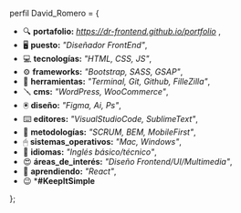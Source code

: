 perfil David_Romero = {
  - 🔍 **portafolio:** _https://dr-frontend.github.io/portfolio_ ,
  - 🖥 **puesto:** _"Diseñador FrontEnd"_,
  - 💻 **tecnologías:** _"HTML, CSS, JS"_,
  - ⚙️ **frameworks:** _"Bootstrap, SASS, GSAP"_,
  - 🔧 **herramientas:** _"Terminal, Git, Github, FilleZilla"_,
  - 🪛 **cms:** _"WordPress, WooCommerce"_,
  - 🖲 **diseño:** _"Figma, Ai, Ps"_,
  - ⌨️ **editores:** _"VisualStudioCode, SublimeText"_,
  - 🧠 **metodologías:** _"SCRUM, BEM, MobileFirst"_,
  - 🖱 **sistemas_operativos:** _"Mac, Windows"_,
  - 💬 **idiomas:** _"Inglés básico/técnico"_,
  - 😍 **áreas_de_interés:** _"Diseño Frontend/UI/Multimedia"_,
  - 🧩 **aprendiendo:** _"React"_,
  - 😉 ***#KeepItSimple**
  
};
